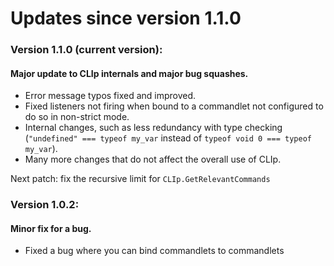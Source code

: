# Updates since version 1.1.0

### Version 1.1.0 (current version):

#### Major update to CLIp internals and major bug squashes. 
- Error message typos fixed and improved.
- Fixed listeners not firing when bound to a commandlet not configured to do so in non-strict mode.
- Internal changes, such as less redundancy with type checking (`"undefined" === typeof my_var` instead of `typeof void 0 === typeof my_var`).
- Many more changes that do not affect the overall use of CLIp.

Next patch: fix the recursive limit for `CLIp.GetRelevantCommands`

### Version 1.0.2:

#### Minor fix for a bug.
- Fixed a bug where you can bind commandlets to commandlets
